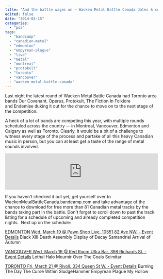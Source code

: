 ```yaml
---
title: "And the battle wages on – Wacken Metal Battle Canada dates & compilation"
edited: false
date: "2014-03-15"
categories:
  - "psa"
tags:
  - "bandcamp"
  - "canadian-metal"
  - "edmonton"
  - "empyrean-plague"
  - "live"
  - "metal"
  - "montreal"
  - "protokult"
  - "toronto"
  - "vancouver"
  - "wacken-metal-battle-canada"
---
```


Last night the latest round of Wacken Metal Battle Canada had Toronto area bands Our Covenant, Operus, Protokult, The Fiction In Folklore and Endemise duking it out for the chance to move on to the next stage of the competition.

A heck of a lot of bands are competing this year, with multiple rounds scheduled across the country — in Montreal, Vancouver, Edmonton and Calgary as well as Toronto. Clearly, it would be a bit of a challenge to witness every stage of the process and partake of all this heavy Canadian music in person, but you can at least get a taste of the range of metal sounds involved.

<iframe style="border: 0; width: 100%; height: 120px;" src="http://bandcamp.com/EmbeddedPlayer/album=2931708366/size=large/bgcol=ffffff/linkcol=0687f5/tracklist=false/artwork=small/transparent=true/" height="240" width="320" seamless=""></iframe>

If you haven't checked it out yet, get yourself over to WackenMetalBattleCanada.bandcamp.com and take advantage of the chance to download for free more than 81 Canadian metal tracks by the bands taking part in the battle. Don't forget to scroll down to past the track listing for a schedule of upcoming and already completed competition nights.  Next up on the schedule:

[EDMONTON Wed, March 19 @ Pawn Shop Live, 10551 82 Ave NW. - Event Details](https://www.facebook.com/events/232123596975626/) Black XIII Death Assembly Display of Decay Samandriel Arrival of Autumn

[VANCOUVER Wed, March 19 @ Red Room Ultra Bar, 398 Richards St. - Event Details](https://www.facebook.com/events/1403668306556524/) Lethal Halo Mournir Over The Coals Scimitar

[TORONTO Fri, March 21 @ Rivoli, 334 Queen St W. - Event Details](https://www.facebook.com/events/1416112521967430/) Burning The Day The Curse Within SludgeHammer Empyrean Plague My Hollow
